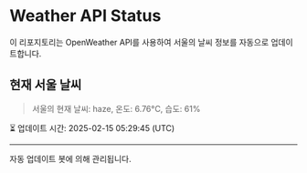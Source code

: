 
# Weather API Status

이 리포지토리는 OpenWeather API를 사용하여 서울의 날씨 정보를 자동으로 업데이트합니다.

## 현재 서울 날씨
> 서울의 현재 날씨: haze, 온도: 6.76°C, 습도: 61%

⏳ 업데이트 시간: 2025-02-15 05:29:45 (UTC)

---
자동 업데이트 봇에 의해 관리됩니다.
